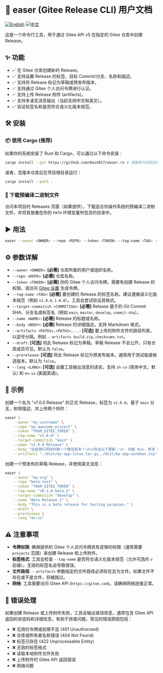 # 🚀 easer (Gitee Release CLI) 用户文档

[![English](https://img.shields.io/badge/lang-English-blue.svg)](README.en.md)
[![中文](https://img.shields.io/badge/lang-中文-red.svg)](README.md)

这是一个命令行工具，用于通过 Gitee API v5 在指定的 Gitee 仓库中创建 Release。

## ✨ 功能

*   ✅ 在 Gitee 仓库创建新的 Release。
*   ✅ 支持设置 Release 的标签、目标 Commit/分支、名称和描述。
*   ✅ 支持将 Release 标记为草稿或预发布版本。
*   ✅ 支持通过 Gitee 个人访问令牌进行认证。
*   ✅ 支持上传 Release 附件 (artifacts)。
*   ✅ 支持多语言消息输出（当前支持中文和英文）。
*   ✅ 验证标签名称是否符合语义化版本规范。

## 🛠️ 安装

### 📦 使用 Cargo (推荐)

如果你的系统安装了 Rust 和 Cargo，可以通过以下命令安装：

```bash
cargo install --git https://github.com/Emin017/easer.rs # 请替换为实际的仓库地址
```

或者，克隆本仓库后在项目根目录运行：

```bash
cargo install --path .
```

### 💾 下载预编译二进制文件

访问本项目的 Releases 页面（如果提供），下载适合你操作系统的预编译二进制文件，并将其放置在你的 `PATH` 环境变量所包含的目录中。

## ▶️ 用法

```bash
easer --owner <OWNER> --repo <REPO> --token <TOKEN> --tag-name <TAG> --target-commitish <COMMITISH> --name <NAME> --body <BODY> [--artifacts <PATH1>,<PATH2>,...] [OPTIONS]
```

## ⚙️ 参数详解

*   `--owner <OWNER>`: **[必需]** 仓库所属的用户或组织名称。
*   `--repo <REPO>`: **[必需]** 仓库名称。
*   `--token <TOKEN>`: **[必需]** 你的 Gitee 个人访问令牌。需要有创建 Release 的权限。请访问 [Gitee 设置](https://gitee.com/profile/personal_access_tokens) 生成令牌。
*   `--tag-name <TAG>`: **[必需]** 要创建的 Release 的标签名称。建议遵循语义化版本规范（例如 `v1.0.0`, `1.0.0`）。工具会尝试验证其格式。
*   `--target-commitish <COMMITISH>`: **[必需]** Release 基于的 Git Commit SHA、分支名或标签名（例如 `main`, `master`, `develop`, `commit-sha`）。
*   `--name <NAME>`: **[必需]** Release 的标题或名称。
*   `--body <BODY>`: **[必需]** Release 的详细描述。支持 Markdown 格式。
*   `--artifacts <PATH1>,<PATH2>,...`: **[可选]** 要上传的附件文件的路径列表，以逗号分隔。例如 `--artifacts build.zip,checksums.txt`。
*   `--draft`: **[可选]** 将此 Release 标记为草稿。草稿 Release 不会公开，只有仓库成员可见。默认为 `false`。
*   `--prerelease`: **[可选]** 将此 Release 标记为预发布版本。通常用于测试版或候选版本。默认为 `false`。
*   `--lang <LANG>`: **[可选]** 设置工具输出消息的语言。支持 `zh-cn` (简体中文，默认) 和 `en-us` (美国英语)。

## 📝 示例

创建一个名为 "v1.0.0 Release" 的正式 Release，标签为 `v1.0.0`，基于 `main` 分支，附带描述，并上传两个附件：

```bash
easer \
    --owner "my-username" \
    --repo "my-awesome-project" \
    --token "YOUR_GITEE_TOKEN" \
    --tag-name "v1.0.0" \
    --target-commitish "main" \
    --name "v1.0.0 Release" \
    --body "这是我们项目的第一个稳定版本！\n\n包含以下更新：\n- 功能 A\n- 修复 B" \
    --artifacts "./dist/my-app-linux.tar.gz,./dist/my-app-windows.zip"
```

创建一个预发布的草稿 Release，并使用英文消息：

```bash
easer \
    --owner "my-org" \
    --repo "beta-test" \
    --token "YOUR_GITEE_TOKEN" \
    --tag-name "v0.1.0-beta.1" \
    --target-commitish "develop" \
    --name "Beta Release 1" \
    --body "This is a beta release for testing purposes." \
    --draft \
    --prerelease \
    --lang "en-us"
```

## ⚠️ 注意事项

*   **令牌权限**: 确保提供的 Gitee 个人访问令牌具有足够的权限（通常需要 `projects` 范围）来创建 Release 和上传附件。
*   **标签格式**: 工具会检查 `--tag-name` 是否符合语义化版本规范（允许可选的 `v` 前缀）。无效的标签名会导致错误。
*   **文件路径**: `--artifacts` 参数指定的文件路径必须存在且为文件。如果文件不存在或不是文件，将被跳过。
*   **网络**: 工具需要访问 Gitee API (`https://gitee.com`)。请确保网络连接正常。

## 🐛 错误处理

如果创建 Release 或上传附件失败，工具会输出错误信息，通常包含 Gitee API 返回的状态码和详细信息，有助于排查问题。常见的错误原因包括：
*   ❌ 无效的令牌或权限不足 (401 Unauthorized)
*   ❌ 仓库或所有者名称错误 (404 Not Found)
*   ❌ 标签已存在 (422 Unprocessable Entity)
*   ❌ 无效的标签格式
*   ❌ 读取本地附件文件失败
*   ❌ 上传附件时 Gitee API 返回错误
*   ❌ 网络问题
